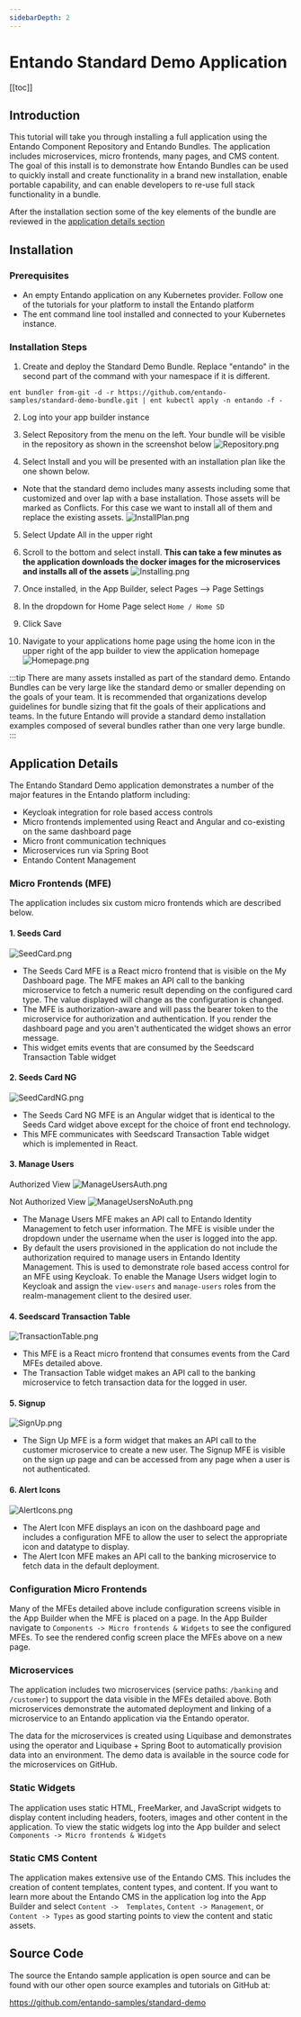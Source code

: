 ```yaml
---
sidebarDepth: 2
---
```


# Entando Standard Demo Application

[[toc]]

## Introduction
This tutorial will take you through installing a full application using the Entando Component Repository and Entando Bundles. The application includes microservices, micro frontends, many pages, and CMS content. The goal of this install is to demonstrate how Entando Bundles can be used to quickly install and create functionality in a brand new installation, enable portable capability, and can enable developers to re-use full stack functionality in a bundle.

After the installation section some of the key elements of the bundle are reviewed in the [application details section](#application-details)

## Installation

### Prerequisites
  - An empty Entando application on any Kubernetes provider. Follow one of the tutorials for your platform to install the Entando platform
  - The ent command line tool installed and connected to your Kubernetes instance.

### Installation Steps

1. Create and deploy the Standard Demo Bundle. Replace "entando" in the second part of the command with your namespace if it is different.

```
ent bundler from-git -d -r https://github.com/entando-samples/standard-demo-bundle.git | ent kubectl apply -n entando -f -
```

2. Log into your app builder instance

3. Select Repository from the menu on the left. Your bundle will be visible in the repository as shown in the screenshot below
![Repository.png](./images/Repository.png)

4. Select Install and you will be presented with an installation plan like the one shown below.
  - Note that the standard demo includes many assests including some that customized and over lap with a base installation. Those assets will be marked as Conflicts. For this case we want to install all of them and replace the existing assets.
![InstallPlan.png](./images/InstallPlan.png)

5. Select Update All in the upper right

6. Scroll to the bottom and select install. __This can take a few minutes as the application downloads the docker images for the microservices and installs all of the assets__
![Installing.png](./images/Installing.png)

7. Once installed, in the App Builder, select Pages --> Page Settings

8. In the dropdown for Home Page select `Home / Home SD`

9. Click Save

10. Navigate to your applications home page using the home icon in the upper right of the app builder to view the application homepage
![Homepage.png](./images/Homepage.png)



:::tip
There are many assets installed as part of the standard demo. Entando Bundles can be very large like the standard demo or smaller depending on the goals of your team. It is recommended that organizations develop guidelines for bundle sizing that fit the goals of their applications and teams. In the future Entando will provide a standard demo installation examples composed of several bundles rather than one very large bundle.
:::


## Application Details

The Entando Standard Demo application demonstrates a number of the major features in the Entando platform including:
 * Keycloak integration for role based access controls
 * Micro frontends implemented using React and Angular and co-existing on the same dashboard page
 * Micro front communication techniques
 * Microservices run via Spring Boot
 * Entando Content Management

### Micro Frontends (MFE)

The application includes six custom micro frontends which are described below.

#### 1. Seeds Card

![SeedCard.png](./images/SeedCard.png)

  - The Seeds Card MFE is a React micro frontend that is visible on the My Dashboard page. The MFE makes an API call to the banking microservice to fetch a numeric result depending on the configured card type. The value displayed will change as the configuration is changed.
  - The MFE is authorization-aware and will pass the bearer token to the microservice for authorization and authentication. If you render the dashboard page and you aren't authenticated the widget shows an error message.
  - This widget emits events that are consumed by the Seedscard Transaction Table widget

#### 2. Seeds Card NG

![SeedCardNG.png](./images/SeedCardNG.png)

  - The Seeds Card NG MFE is an Angular widget that is identical to the Seeds Card widget above except for the choice of front end technology.
  - This MFE communicates with Seedscard Transaction Table widget which is implemented in React.

#### 3. Manage Users

Authorized View
![ManageUsersAuth.png](./images/ManageUsersAuth.png)

Not Authorized View
![ManageUsersNoAuth.png](./images/ManageUsersNoAuth.png)


  - The Manage Users MFE makes an API call to Entando Identity Management to fetch user information. The MFE is visible under the dropdown under the username when the user is logged into the app.
  - By default the users provisioned in the application do not include the authorization required to manage users in Entando Identity Management. This is used to demonstrate role based access control for an MFE using Keycloak. To enable the Manage Users widget login to Keycloak and assign the `view-users` and `manage-users` roles from the realm-management client to the desired user.

#### 4. Seedscard Transaction Table

![TransactionTable.png](./images/TransactionTable.png)

  - This MFE is a React micro frontend that consumes events from the Card MFEs detailed above.
  - The Transaction Table widget makes an API call to the banking microservice to fetch transaction data for the logged in user.

#### 5. Signup

![SignUp.png](./images/SignUp.png)

  - The Sign Up MFE is a form widget that makes an API call to the customer microservice to create a new user. The Signup MFE is visible on the sign up page and can be accessed from any page when a user is not authenticated.

#### 6. Alert Icons

![AlertIcons.png](./images/AlertIcons.png)

  - The Alert Icon MFE displays an icon on the dashboard page and includes a configuration MFE to allow the user to select the appropriate icon and datatype to display.
  - The Alert Icon MFE makes an API call to the banking microservice to fetch data in the default deployment.  

### Configuration Micro Frontends

Many of the MFEs detailed above include configuration screens visible in the App Builder when the MFE is placed on a page. In the App Builder navigate to `Components -> Micro frontends & Widgets` to see the configured MFEs. To see the rendered config screen place the MFEs above on a new page.

### Microservices

The application includes two microservices (service paths: `/banking` and `/customer`) to support the data visible in the MFEs detailed above. Both microservices demonstrate the automated deployment and linking of a microservice to an Entando application via the Entando operator.

The data for the microservices is created using Liquibase and demonstrates using the operator and Liquibase + Spring Boot to automatically provision data into an environment. The demo data is available in the source code for the microservices on GitHub.

### Static Widgets

The application uses static HTML, FreeMarker, and JavaScript widgets to display content including headers, footers, images and other content in the application. To view the static widgets log into the App builder and select `Components -> Micro frontends & Widgets`

### Static CMS Content

The application makes extensive use of the Entando CMS. This includes the creation of content templates, content types, and content. If you want to learn more about the Entando CMS in the application log into the App Builder and select `Content ->  Templates`, `Content -> Management`, or `Content -> Types` as good starting points to view the content and static assets.



## Source Code
The source the Entando sample application is open source and can be found with our other open source examples and tutorials on GitHub at:

<https://github.com/entando-samples/standard-demo>
